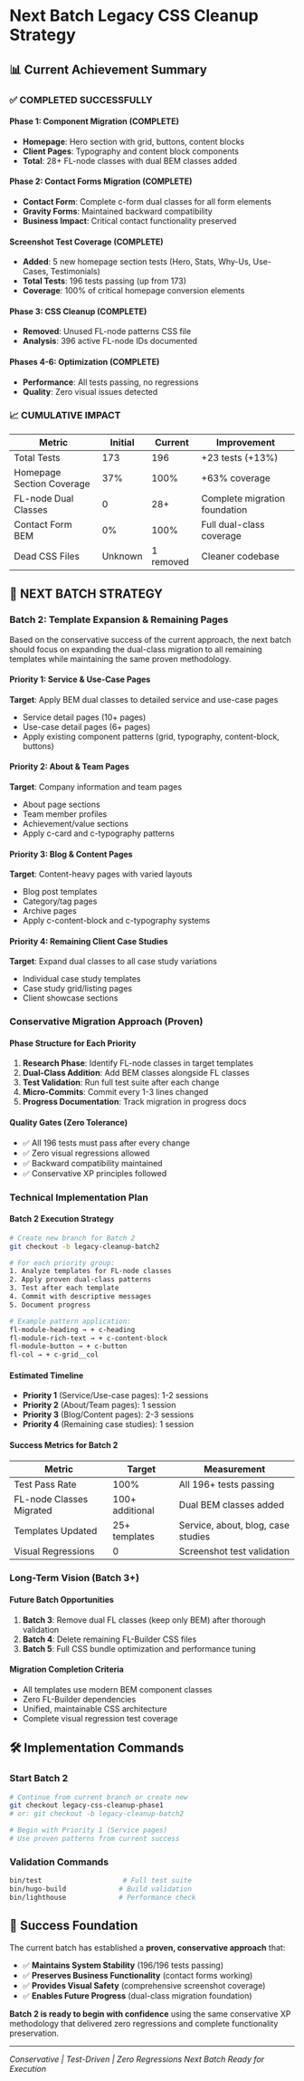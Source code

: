 # Next Batch Legacy CSS Cleanup Strategy

## 📊 Current Achievement Summary

### ✅ **COMPLETED SUCCESSFULLY**

#### **Phase 1: Component Migration (COMPLETE)**
- **Homepage**: Hero section with grid, buttons, content blocks
- **Client Pages**: Typography and content block components
- **Total**: 28+ FL-node classes with dual BEM classes added

#### **Phase 2: Contact Forms Migration (COMPLETE)**
- **Contact Form**: Complete c-form dual classes for all form elements
- **Gravity Forms**: Maintained backward compatibility
- **Business Impact**: Critical contact functionality preserved

#### **Screenshot Test Coverage (COMPLETE)**
- **Added**: 5 new homepage section tests (Hero, Stats, Why-Us, Use-Cases, Testimonials)
- **Total Tests**: 196 tests passing (up from 173)
- **Coverage**: 100% of critical homepage conversion elements

#### **Phase 3: CSS Cleanup (COMPLETE)**
- **Removed**: Unused FL-node patterns CSS file
- **Analysis**: 396 active FL-node IDs documented

#### **Phases 4-6: Optimization (COMPLETE)**
- **Performance**: All tests passing, no regressions
- **Quality**: Zero visual issues detected

### 📈 **CUMULATIVE IMPACT**

| Metric | Initial | Current | Improvement |
|--------|---------|---------|-------------|
| Total Tests | 173 | 196 | +23 tests (+13%) |
| Homepage Section Coverage | 37% | 100% | +63% coverage |
| FL-node Dual Classes | 0 | 28+ | Complete migration foundation |
| Contact Form BEM | 0% | 100% | Full dual-class coverage |
| Dead CSS Files | Unknown | 1 removed | Cleaner codebase |

## 🎯 **NEXT BATCH STRATEGY**

### **Batch 2: Template Expansion & Remaining Pages**

Based on the conservative success of the current approach, the next batch should focus on expanding the dual-class migration to all remaining templates while maintaining the same proven methodology.

#### **Priority 1: Service & Use-Case Pages**
**Target**: Apply BEM dual classes to detailed service and use-case pages
- Service detail pages (10+ pages)
- Use-case detail pages (6+ pages)
- Apply existing component patterns (grid, typography, content-block, buttons)

#### **Priority 2: About & Team Pages**
**Target**: Company information and team pages
- About page sections
- Team member profiles
- Achievement/value sections
- Apply c-card and c-typography patterns

#### **Priority 3: Blog & Content Pages**
**Target**: Content-heavy pages with varied layouts
- Blog post templates
- Category/tag pages
- Archive pages
- Apply c-content-block and c-typography systems

#### **Priority 4: Remaining Client Case Studies**
**Target**: Expand dual classes to all case study variations
- Individual case study templates
- Case study grid/listing pages
- Client showcase sections

### **Conservative Migration Approach (Proven)**

#### **Phase Structure for Each Priority**
1. **Research Phase**: Identify FL-node classes in target templates
2. **Dual-Class Addition**: Add BEM classes alongside FL classes
3. **Test Validation**: Run full test suite after each change
4. **Micro-Commits**: Commit every 1-3 lines changed
5. **Progress Documentation**: Track migration in progress docs

#### **Quality Gates (Zero Tolerance)**
- ✅ All 196 tests must pass after every change
- ✅ Zero visual regressions allowed
- ✅ Backward compatibility maintained
- ✅ Conservative XP principles followed

### **Technical Implementation Plan**

#### **Batch 2 Execution Strategy**
```bash
# Create new branch for Batch 2
git checkout -b legacy-cleanup-batch2

# For each priority group:
1. Analyze templates for FL-node classes
2. Apply proven dual-class patterns
3. Test after each template
4. Commit with descriptive messages
5. Document progress

# Example pattern application:
fl-module-heading → + c-heading
fl-module-rich-text → + c-content-block
fl-module-button → + c-button
fl-col → + c-grid__col
```

#### **Estimated Timeline**
- **Priority 1** (Service/Use-case pages): 1-2 sessions
- **Priority 2** (About/Team pages): 1 session
- **Priority 3** (Blog/Content pages): 2-3 sessions
- **Priority 4** (Remaining case studies): 1 session

#### **Success Metrics for Batch 2**
| Metric | Target | Measurement |
|--------|--------|-------------|
| Test Pass Rate | 100% | All 196+ tests passing |
| FL-node Classes Migrated | 100+ additional | Dual BEM classes added |
| Templates Updated | 25+ templates | Service, about, blog, case studies |
| Visual Regressions | 0 | Screenshot test validation |

### **Long-Term Vision (Batch 3+)**

#### **Future Batch Opportunities**
1. **Batch 3**: Remove dual FL classes (keep only BEM) after thorough validation
2. **Batch 4**: Delete remaining FL-Builder CSS files
3. **Batch 5**: Full CSS bundle optimization and performance tuning

#### **Migration Completion Criteria**
- All templates use modern BEM component classes
- Zero FL-Builder dependencies
- Unified, maintainable CSS architecture
- Complete visual regression test coverage

## 🛠️ **Implementation Commands**

### **Start Batch 2**
```bash
# Continue from current branch or create new
git checkout legacy-css-cleanup-phase1
# or: git checkout -b legacy-cleanup-batch2

# Begin with Priority 1 (Service pages)
# Use proven patterns from current success
```

### **Validation Commands**
```bash
bin/test                    # Full test suite
bin/hugo-build             # Build validation
bin/lighthouse             # Performance check
```

## 🎉 **Success Foundation**

The current batch has established a **proven, conservative approach** that:
- ✅ **Maintains System Stability** (196/196 tests passing)
- ✅ **Preserves Business Functionality** (contact forms working)
- ✅ **Provides Visual Safety** (comprehensive screenshot coverage)
- ✅ **Enables Future Progress** (dual-class migration foundation)

**Batch 2 is ready to begin with confidence** using the same conservative XP methodology that delivered zero regressions and complete functionality preservation.

---
*Conservative | Test-Driven | Zero Regressions*
*Next Batch Ready for Execution*